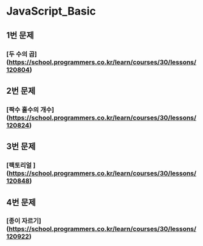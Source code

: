 # JavaScript_Basic

## 1번 문제

### [두 수의 곱] (https://school.programmers.co.kr/learn/courses/30/lessons/120804)

## 2번 문제

### [짝수 홀수의 개수] (https://school.programmers.co.kr/learn/courses/30/lessons/120824)

## 3번 문제

### [팩토리얼 ] (https://school.programmers.co.kr/learn/courses/30/lessons/120848)

## 4번 문제

### [종이 자르기] (https://school.programmers.co.kr/learn/courses/30/lessons/120922)
